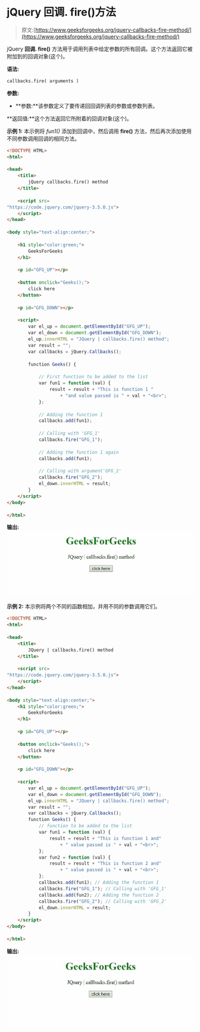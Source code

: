 # jQuery 回调. fire()方法

> 原文:[https://www.geeksforgeeks.org/jquery-callbacks-fire-method/](https://www.geeksforgeeks.org/jquery-callbacks-fire-method/)

jQuery **回调. fire()** 方法用于调用列表中给定参数的所有回调。这个方法返回它被附加到的回调对象(这个)。

**语法:**

```html
callbacks.fire( arguments )
```

**参数:**

*   **参数:**该参数定义了要传递回回调列表的参数或参数列表。

**返回值:**这个方法返回它所附着的回调对象(这个)。

**示例 1:** 本示例将 *fun1()* 添加到回调中，然后调用 **fire()** 方法，然后再次添加使用不同参数调用回调的相同方法。

```html
<!DOCTYPE HTML>
<html>

<head>
    <title>
        jQuery callbacks.fire() method
    </title>

    <script src=
"https://code.jquery.com/jquery-3.5.0.js">
    </script>
</head>

<body style="text-align:center;">

    <h1 style="color:green;">
        GeeksForGeeks
    </h1>

    <p id="GFG_UP"></p>

    <button onclick="Geeks();">
        click here
    </button>

    <p id="GFG_DOWN"></p>

    <script>
        var el_up = document.getElementById("GFG_UP");
        var el_down = document.getElementById("GFG_DOWN");
        el_up.innerHTML = "JQuery | callbacks.fire() method";
        var result = "";
        var callbacks = jQuery.Callbacks();

        function Geeks() {

            // First function to be added to the list
            var fun1 = function (val) {
                result = result + "This is function 1 "
                    + "and value passed is " + val + "<br>";
            };

            // Adding the function 1
            callbacks.add(fun1);

            // Calling with 'GFG_1'
            callbacks.fire("GFG_1");

            // Adding the function 1 again
            callbacks.add(fun1); 

            // Calling with argument'GFG_2'
            callbacks.fire("GFG_2");
            el_down.innerHTML = result;
        } 
    </script>
</body>

</html>
```

**输出:**
![](img/7dab8420379d1b9d4fc22aa58bc84165.png)

**示例 2:** 本示例将两个不同的函数相加，并用不同的参数调用它们。

```html
<!DOCTYPE HTML>
<html>

<head>
    <title>
        JQuery | callbacks.fire() method
    </title>

    <script src=
"https://code.jquery.com/jquery-3.5.0.js">
    </script>
</head>

<body style="text-align:center;">
    <h1 style="color:green;">
        GeeksForGeeks
    </h1>

    <p id="GFG_UP"></p>

    <button onclick="Geeks();">
        click here
    </button>

    <p id="GFG_DOWN"></p>

    <script>
        var el_up = document.getElementById("GFG_UP");
        var el_down = document.getElementById("GFG_DOWN");
        el_up.innerHTML = "JQuery | callbacks.fire() method";
        var result = "";
        var callbacks = jQuery.Callbacks();
        function Geeks() {
            // function to be added to the list
            var fun1 = function (val) {
                result = result + "This is function 1 and"
                    + " value passed is " + val + "<br>";
            };
            var fun2 = function (val) {
                result = result + "This is function 2 and"
                    + " value passed is " + val + "<br>";
            };
            callbacks.add(fun1); // Adding the function 1
            callbacks.fire("GFG_1"); // Calling with 'GFG_1'
            callbacks.add(fun2); // Adding the function 2
            callbacks.fire("GFG_2"); // Calling with 'GFG_2'
            el_down.innerHTML = result;
        } 
    </script>
</body>

</html> 
```

**输出:**
![](img/62353ea4cf08a6c0a48a084c84ef80cb.png)